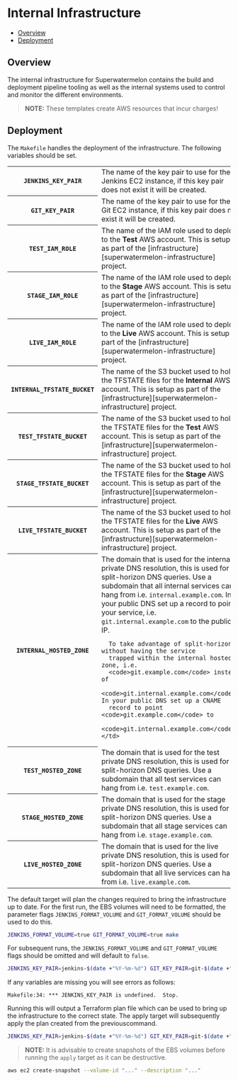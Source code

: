 # Internal Infrastructure

- [Overview](#overview)
- [Deployment](#deployment)

## Overview

The internal infrastructure for Superwatermelon contains the build and
deployment pipeline tooling as well as the internal systems used to control
and monitor the different environments.

> **NOTE:** These templates create AWS resources that incur charges!

## Deployment

The `Makefile` handles the deployment of the infrastructure. The following
variables should be set.

<table>
  <tr>
    <th scope="row"><code>JENKINS_KEY_PAIR</code></th>
    <td>
      The name of the key pair to use for the Jenkins EC2 instance, if this
      key pair does not exist it will be created.
    </td>
  </tr>
  <tr>
    <th scope="row"><code>GIT_KEY_PAIR</code></th>
    <td>
      The name of the key pair to use for the Git EC2 instance, if this key
      pair does not exist it will be created.
    </td>
  </tr>
  <tr>
    <th scope="row"><code>TEST_IAM_ROLE</code></th>
    <td>
      The name of the IAM role used to deploy to the <strong>Test</strong>
      AWS account. This is setup as part of the
      [infrastructure][superwatermelon-infrastructure] project.
    </td>
  </tr>
  <tr>
    <th scope="row"><code>STAGE_IAM_ROLE</code></th>
    <td>
      The name of the IAM role used to deploy to the <strong>Stage</strong>
      AWS account. This is setup as part of the
      [infrastructure][superwatermelon-infrastructure] project.
    </td>
  </tr>
  <tr>
    <th scope="row"><code>LIVE_IAM_ROLE</code></th>
    <td>
      The name of the IAM role used to deploy to the <strong>Live</strong>
      AWS account. This is setup as part of the
      [infrastructure][superwatermelon-infrastructure] project.
    </td>
  </tr>
  <tr>
    <th scope="row"><code>INTERNAL_TFSTATE_BUCKET</code></th>
    <td>
      The name of the S3 bucket used to hold the TFSTATE files for the
      <strong>Internal</strong> AWS account. This is setup as part of the
      [infrastructure][superwatermelon-infrastructure] project.
    </td>
  </tr>
  <tr>
    <th scope="row"><code>TEST_TFSTATE_BUCKET</code></th>
    <td>
      The name of the S3 bucket used to hold the TFSTATE files for the
      <strong>Test</strong> AWS account. This is setup as part of the
      [infrastructure][superwatermelon-infrastructure] project.
    </td>
  </tr>
  <tr>
    <th scope="row"><code>STAGE_TFSTATE_BUCKET</code></th>
    <td>
      The name of the S3 bucket used to hold the TFSTATE files for the
      <strong>Stage</strong> AWS account. This is setup as part of the
      [infrastructure][superwatermelon-infrastructure] project.
    </td>
  </tr>
  <tr>
    <th scope="row"><code>LIVE_TFSTATE_BUCKET</code></th>
    <td>
      The name of the S3 bucket used to hold the TFSTATE files for the
      <strong>Live</strong> AWS account. This is setup as part of the
      [infrastructure][superwatermelon-infrastructure] project.
    </td>
  </tr>
  <tr>
    <th scope="row"><code>INTERNAL_HOSTED_ZONE</code></th>
    <td>
      The domain that is used for the internal private DNS resolution,
      this is used for split-horizon DNS queries. Use a subdomain that
      all internal services can hang from i.e.
      <code>internal.example.com</code>. In your public DNS set up a
      record to point your service, i.e. <code>git.internal.example.com</code>
      to the public IP.

      To take advantage of split-horizon without having the service
      trapped within the internal hosted zone, i.e.
      <code>git.example.com</code> instead of
      <code>git.internal.example.com</code>. In your public DNS set up a CNAME
      record to point <code>git.example.com</code> to
      <code>git.internal.example.com</code>.
    </td>
  </tr>
  <tr>
    <th scope="row"><code>TEST_HOSTED_ZONE</code></th>
    <td>
      The domain that is used for the test private DNS resolution,
      this is used for split-horizon DNS queries. Use a subdomain that
      all test services can hang from i.e.
      <code>test.example.com</code>.
    </td>
  </tr>
  <tr>
    <th scope="row"><code>STAGE_HOSTED_ZONE</code></th>
    <td>
      The domain that is used for the stage private DNS resolution,
      this is used for split-horizon DNS queries. Use a subdomain that
      all stage services can hang from i.e.
      <code>stage.example.com</code>.
    </td>
  </tr>
  <tr>
    <th scope="row"><code>LIVE_HOSTED_ZONE</code></th>
    <td>
      The domain that is used for the live private DNS resolution,
      this is used for split-horizon DNS queries. Use a subdomain that
      all live services can hang from i.e.
      <code>live.example.com</code>.
    </td>
  </tr>
</table>

The default target will plan the changes required to bring the infrastructure
up to date. For the first run, the EBS volumes will need to be formatted, the
parameter flags `JENKINS_FORMAT_VOLUME` and `GIT_FORMAT_VOLUME` should be used
to do this.

```sh
JENKINS_FORMAT_VOLUME=true GIT_FORMAT_VOLUME=true make
```

For subsequent runs, the `JENKINS_FORMAT_VOLUME` and `GIT_FORMAT_VOLUME` flags
should be omitted and will default to `false`.

```sh
JENKINS_KEY_PAIR=jenkins-$(date +"%Y-%m-%d") GIT_KEY_PAIR=git-$(date +"%Y-%m-%d") make
```

If any variables are missing you will see errors as follows:

```
Makefile:34: *** JENKINS_KEY_PAIR is undefined.  Stop.
```

Running this will output a Terraform plan file which can be used to bring up
the infrastructure to the correct state. The apply target will subsequently
apply the plan created from the previouscommand.

```sh
JENKINS_KEY_PAIR=jenkins-$(date +"%Y-%m-%d") GIT_KEY_PAIR=git-$(date +"%Y-%m-%d") make apply
```

> **NOTE:** It is advisable to create snapshots of the EBS volumes before
running the `apply` target as it can be destructive.

```sh
aws ec2 create-snapshot --volume-id "..." --description "..."
```

[superwatermelon-infrastructure]: https://github.com/superwatermelon/infrastructure.git
